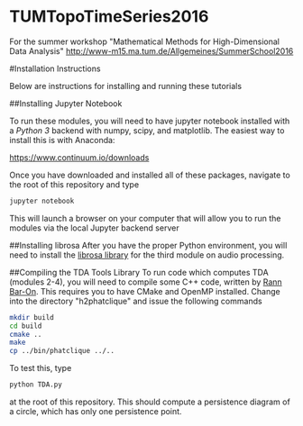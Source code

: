 # TUMTopoTimeSeries2016

For the summer workshop "Mathematical Methods for High-Dimensional Data Analysis"
http://www-m15.ma.tum.de/Allgemeines/SummerSchool2016

#Installation Instructions

Below are instructions for installing and running these tutorials

##Installing Jupyter Notebook

To run these modules, you will need to have jupyter notebook installed with a *Python 3* backend with numpy, scipy, and matplotlib.  The easiest way to install this is with Anaconda:

https://www.continuum.io/downloads

Once you have downloaded and installed all of these packages, navigate to the root of this repository and type

~~~~~ bash
jupyter notebook
~~~~~

This will launch a browser on your computer that will allow you to run the modules via the local Jupyter backend server

##Installing librosa
After you have the proper Python environment, you will need to install the [librosa library](https://github.com/librosa/librosa) for the third module on audio processing.

##Compiling the TDA Tools Library
To run code which computes TDA (modules 2-4), you will need to compile some C++ code, written by [Rann Bar-On](https://math.duke.edu/people/rann-bar).  This requires you to have CMake and OpenMP installed.  Change into the directory "h2phatclique" and issue the following commands

~~~~~ bash
mkdir build
cd build
cmake ..
make
cp ../bin/phatclique ../..
~~~~~


To test this, type
~~~~~ bash
python TDA.py
~~~~~

at the root of this repository.  This should compute a persistence diagram of a circle, which has only one persistence point.
